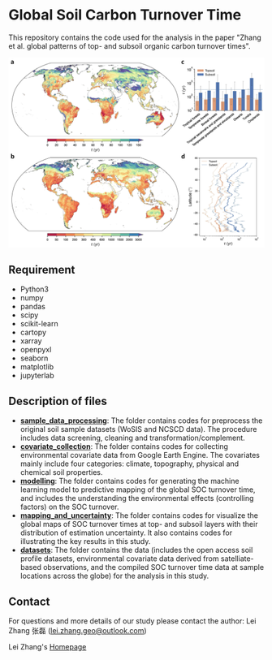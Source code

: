 # Global Soil Carbon Turnover Time
This repository contains the code used for the analysis in the paper "Zhang et al. global patterns of top- and subsoil organic carbon turnover times".

![global_soc_turnover_map](./figure.jpg)

## Requirement
- Python3
- numpy
- pandas
- scipy
- scikit-learn
- cartopy
- xarray
- openpyxl
- seaborn
- matplotlib
- jupyterlab

## Description of files
- [**sample_data_processing**](https://github.com/leizhang-geo/global_soil_carbon_turnover_time/tree/main/sample_data_processing): The folder contains codes for preprocess the original soil sample datasets (WoSIS and NCSCD data). The procedure includes data screening, cleaning and transformation/complement.
- [**covariate_collection**](https://github.com/leizhang-geo/global_soil_carbon_turnover_time/tree/main/covariate_collection): The folder contains codes for collecting environmental covariate data from Google Earth Engine. The covariates mainly include four categories: climate, topography, physical and chemical soil properties.
- [**modelling**](https://github.com/leizhang-geo/global_soil_carbon_turnover_time/tree/main/modelling): The folder contains codes for generating the machine learning model to predictive mapping of the global SOC turnover time, and includes the understanding the environmental effects (controlling factors) on the SOC turnover.
- [**mapping_and_uncertainty**](https://github.com/leizhang-geo/global_soil_carbon_turnover_time/tree/main/mapping_and_uncertainty): The folder contains codes for visualize the global maps of SOC turnover times at top- and subsoil layers with their distribution of estimation uncertainty. It also contains codes for illustrating the key results in this study.
- [**datasets**](https://github.com/leizhang-geo/global_soil_carbon_turnover_time/tree/main/datasets): The folder contains the data (includes the open access soil profile datasets, environmental covariate data derived from satelliate-based observations, and the compiled SOC turnover time data at sample locations across the globe) for the analysis in this study.

## Contact

For questions and more details of our study please contact the author: Lei Zhang 张磊 (lei.zhang.geo@outlook.com)

Lei Zhang's [Homepage](https://leizhang-geo.github.io/)
